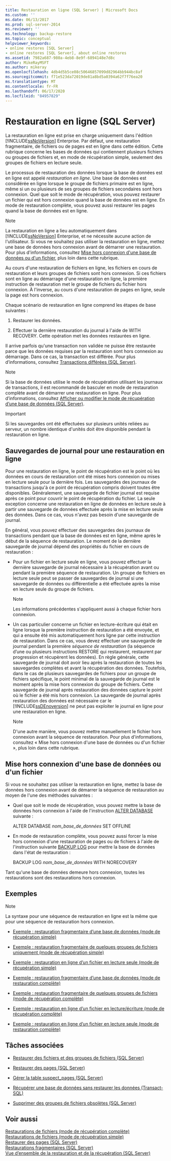 ```yaml
---
title: Restauration en ligne (SQL Server) | Microsoft Docs
ms.custom: ''
ms.date: 06/13/2017
ms.prod: sql-server-2014
ms.reviewer: ''
ms.technology: backup-restore
ms.topic: conceptual
helpviewer_keywords:
- online restores [SQL Server]
- online restores [SQL Server], about online restores
ms.assetid: 7982a687-980a-4eb8-8e9f-6894148e7d8c
author: MikeRayMSFT
ms.author: mikeray
ms.openlocfilehash: 4db4d5b5ce08c50646857099d82964bb944bc8af
ms.sourcegitcommit: f71e523da72019de81a8bd5a0394a62f7f76ea20
ms.translationtype: MT
ms.contentlocale: fr-FR
ms.lasthandoff: 06/17/2020
ms.locfileid: "84957829"
---
```

# <a name="online-restore-sql-server"></a>Restauration en ligne (SQL Server)
  La restauration en ligne est prise en charge uniquement dans l'édition [!INCLUDE[ssNoVersion](../../includes/ssnoversion-md.md)] Enterprise. Par défaut, une restauration fragmentaire, de fichiers ou de pages est en ligne dans cette édition. Cette rubrique concerne les bases de données qui contiennent plusieurs fichiers ou groupes de fichiers et, en mode de récupération simple, seulement des groupes de fichiers en lecture seule.  
  
 Le processus de restauration des données lorsque la base de données est en ligne est appelé *restauration en ligne*. Une base de données est considérée en ligne lorsque le groupe de fichiers primaire est en ligne, même si un ou plusieurs de ses groupes de fichiers secondaires sont hors connexion. Quel que soit le mode de récupération, vous pouvez restaurer un fichier qui est hors connexion quand la base de données est en ligne. En mode de restauration complète, vous pouvez aussi restaurer les pages quand la base de données est en ligne.  
  
> [!NOTE]  
>  La restauration en ligne a lieu automatiquement dans [!INCLUDE[ssNoVersion](../../includes/ssnoversion-md.md)] Enterprise, et ne nécessite aucune action de l'utilisateur. Si vous ne souhaitez pas utiliser la restauration en ligne, mettez une base de données hors connexion avant de démarrer une restauration. Pour plus d'informations, consultez [Mise hors connexion d'une base de données ou d'un fichier](#taking_db_or_file_offline), plus loin dans cette rubrique.  
  
 Au cours d'une restauration de fichiers en ligne, les fichiers en cours de restauration et leurs groupes de fichiers sont hors connexion. Si ces fichiers sont en ligne au démarrage d'une restauration en ligne, la première instruction de restauration met le groupe de fichiers du fichier hors connexion. À l'inverse, au cours d'une restauration de pages en ligne, seule la page est hors connexion.  
  
 Chaque scénario de restauration en ligne comprend les étapes de base suivantes :  
  
1.  Restaurer les données.  
  
2.  Effectuer la dernière restauration du journal à l'aide de WITH RECOVERY. Cette opération met les données restaurées en ligne.  
  
 Il arrive parfois qu'une transaction non validée ne puisse être restaurée parce que les données requises par la restauration sont hors connexion au démarrage. Dans ce cas, la transaction est différée. Pour plus d’informations, consultez [Transactions différées &#40;SQL Server&#41;](deferred-transactions-sql-server.md).  
  
> [!NOTE]  
>  Si la base de données utilise le mode de récupération utilisant les journaux de transactions, il est recommandé de basculer en mode de restauration complète avant de démarrer une restauration en ligne. Pour plus d’informations, consultez [Afficher ou modifier le mode de récupération d’une base de données &#40;SQL Server&#41;](view-or-change-the-recovery-model-of-a-database-sql-server.md).  
  
> [!IMPORTANT]  
>  Si les sauvegardes ont été effectuées sur plusieurs unités reliées au serveur, un nombre identique d'unités doit être disponible pendant la restauration en ligne.  
  
## <a name="log-backups-for-online-restore"></a>Sauvegardes de journal pour une restauration en ligne  
 Pour une restauration en ligne, le point de récupération est le point où les données en cours de restauration ont été mises hors connexion ou mises en lecture seule pour la dernière fois. Les sauvegardes des journaux de transactions jusqu'à ce point de récupération compris doivent toutes être disponibles. Généralement, une sauvegarde de fichier journal est requise après ce point pour couvrir le point de récupération du fichier. La seule exception concerne une restauration en ligne de données en lecture seule à partir une sauvegarde de données effectuée après la mise en lecture seule des données. Dans ce cas, vous n'avez pas besoin d'une sauvegarde de journal.  
  
 En général, vous pouvez effectuer des sauvegardes des journaux de transactions pendant que la base de données est en ligne, même après le début de la séquence de restauration. Le moment de la dernière sauvegarde de journal dépend des propriétés du fichier en cours de restauration :  
  
-   Pour un fichier en lecture seule en ligne, vous pouvez effectuer la dernière sauvegarde de journal nécessaire à la récupération avant ou pendant la première séquence de restauration. Un groupe de fichiers en lecture seule peut se passer de sauvegardes de journal si une sauvegarde de données ou différentielle a été effectuée après la mise en lecture seule du groupe de fichiers.  
  
    > [!NOTE]  
    >  Les informations précédentes s'appliquent aussi à chaque fichier hors connexion.  
  
-   Un cas particulier concerne un fichier en lecture-écriture qui était en ligne lorsque la première instruction de restauration a été envoyée, et qui a ensuite été mis automatiquement hors ligne par cette instruction de restauration. Dans ce cas, vous devez effectuer une sauvegarde de journal pendant la première *séquence de restauration* (la séquence d’une ou plusieurs instructions RESTORE qui restaurent, restaurent par progression et récupèrent les données). En règle générale, cette sauvegarde de journal doit avoir lieu après la restauration de toutes les sauvegardes complètes et avant la récupération des données. Toutefois, dans le cas de plusieurs sauvegardes de fichiers pour un groupe de fichiers spécifique, le point minimal de la sauvegarde de journal est le moment après la mise hors connexion du groupe de fichiers. Cette sauvegarde de journal après restauration des données capture le point où le fichier a été mis hors connexion. La sauvegarde de journal après restauration des données est nécessaire car le [!INCLUDE[ssDEnoversion](../../includes/ssdenoversion-md.md)] ne peut pas exploiter le journal en ligne pour une restauration en ligne.  
  
    > [!NOTE]  
    >  D'une autre manière, vous pouvez mettre manuellement le fichier hors connexion avant la séquence de restauration. Pour plus d'informations, consultez « Mise hors connexion d'une base de données ou d'un fichier », plus loin dans cette rubrique.  
  
##  <a name="taking-a-database-or-file-offline"></a><a name="taking_db_or_file_offline"></a> Mise hors connexion d'une base de données ou d'un fichier  
 Si vous ne souhaitez pas utiliser la restauration en ligne, mettez la base de données hors connexion avant de démarrer la séquence de restauration au moyen de l'une des méthodes suivantes :  
  
-   Quel que soit le mode de récupération, vous pouvez mettre la base de données hors connexion à l'aide de l'instruction [ALTER DATABASE](/sql/t-sql/statements/alter-database-transact-sql) suivante :  
  
     ALTER DATABASE *nom_base_de_données* SET OFFLINE  
  
-   En mode de restauration complète, vous pouvez aussi forcer la mise hors connexion d'une restauration de pages ou de fichiers à l'aide de l'instruction suivante [BACKUP LOG](/sql/t-sql/statements/backup-transact-sql) pour mettre la base de données dans l'état de restauration :  
  
     BACKUP LOG *nom_base_de_données* WITH NORECOVERY  
  
 Tant qu'une base de données demeure hors connexion, toutes les restaurations sont des restaurations hors connexion.  
  
## <a name="examples"></a>Exemples  
  
> [!NOTE]  
>  La syntaxe pour une séquence de restauration en ligne est la même que pour une séquence de restauration hors connexion.  
  
-   [Exemple : restauration fragmentaire d’une base de données &#40;mode de récupération simple&#41;](example-piecemeal-restore-of-database-simple-recovery-model.md)  
  
-   [Exemple : restauration fragmentaire de quelques groupes de fichiers uniquement &#40;mode de récupération simple&#41;](example-piecemeal-restore-of-only-some-filegroups-simple-recovery-model.md)  
  
-   [Exemple : restauration en ligne d’un fichier en lecture seule &#40;mode de récupération simple&#41;](example-online-restore-of-a-read-only-file-simple-recovery-model.md)  
  
-   [Exemple : restauration fragmentaire d’une base de données &#40;mode de restauration complète&#41;](example-piecemeal-restore-of-database-full-recovery-model.md)  
  
-   [Exemple : restauration fragmentaire de quelques groupes de fichiers &#40;mode de récupération complète&#41;](example-piecemeal-restore-of-only-some-filegroups-full-recovery-model.md)  
  
-   [Exemple : restauration en ligne d’un fichier en lecture/écriture &#40;mode de récupération complète&#41;](example-online-restore-of-a-read-write-file-full-recovery-model.md)  
  
-   [Exemple : restauration en ligne d’un fichier en lecture seule &#40;mode de restauration complète&#41;](example-online-restore-of-a-read-only-file-full-recovery-model.md)  
  
##  <a name="related-tasks"></a><a name="RelatedTasks"></a> Tâches associées  
  
-   [Restaurer des fichiers et des groupes de fichiers &#40;SQL Server&#41;](restore-files-and-filegroups-sql-server.md)  
  
-   [Restaurer des pages &#40;SQL Server&#41;](restore-pages-sql-server.md)  
  
-   [Gérer la table suspect_pages &#40;SQL Server&#41;](manage-the-suspect-pages-table-sql-server.md)  
  
-   [Récupérer une base de données sans restaurer les données &#40;Transact-SQL&#41;](recover-a-database-without-restoring-data-transact-sql.md)  
  
-   [Supprimer des groupes de fichiers obsolètes &#40;SQL Server&#41;](remove-defunct-filegroups-sql-server.md)  
  
## <a name="see-also"></a>Voir aussi  
 [Restaurations de fichiers &#40;mode de récupération complète&#41;](file-restores-full-recovery-model.md)   
 [Restaurations de fichiers &#40;mode de récupération simple&#41;](file-restores-simple-recovery-model.md)   
 [Restaurer des pages &#40;SQL Server&#41;](restore-pages-sql-server.md)   
 [Restaurations fragmentaires &#40;SQL Server&#41;](piecemeal-restores-sql-server.md)   
 [Vue d’ensemble de la restauration et de la récupération &#40;SQL Server&#41;](restore-and-recovery-overview-sql-server.md)  
  
  

